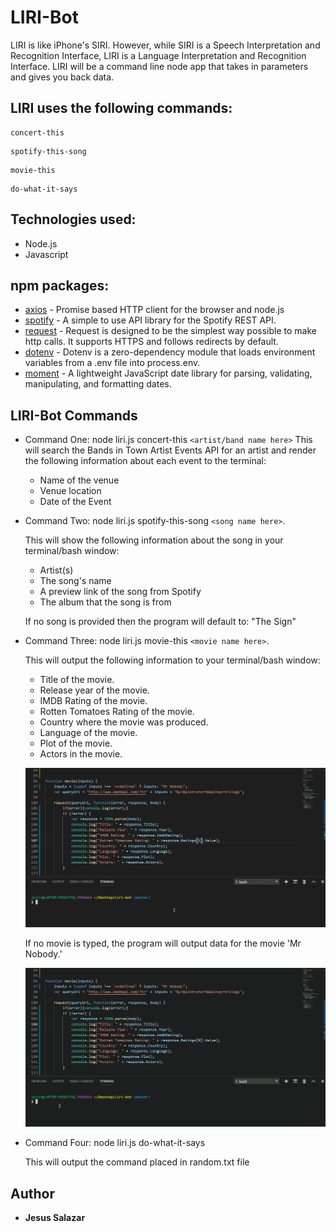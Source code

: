 # LIRI-Bot
LIRI is like iPhone's SIRI. However, while SIRI is a Speech Interpretation and Recognition Interface, LIRI is a Language Interpretation and Recognition Interface. LIRI will be a command line node app that takes in parameters and gives you back data.

## LIRI uses the following commands:
```
concert-this
```
```
spotify-this-song
```
```
movie-this
```
```
do-what-it-says
```

## Technologies used:

* Node.js
* Javascript

## npm packages: 
* [axios](https://www.npmjs.com/package/axios) - Promise based HTTP client for the browser and node.js
* [spotify](https://www.npmjs.com/package/node-spotify-api) - A simple to use API library for the Spotify REST API.
* [request](https://www.npmjs.com/package/request) - Request is designed to be the simplest way possible to make http calls. It supports HTTPS and follows redirects by default.
* [dotenv](https://www.npmjs.com/package/dotenv) - Dotenv is a zero-dependency module that loads environment variables from a .env file into process.env.
* [moment](https://www.npmjs.com/package/moment) - A lightweight JavaScript date library for parsing, validating, manipulating, and formatting dates.


## LIRI-Bot Commands

* Command One: node liri.js concert-this ```<artist/band name here>``` This will search the Bands in Town Artist Events API for an artist and render the following information about each event to the terminal:
	* Name of the venue
	* Venue location
	* Date of the Event

* Command Two: node liri.js spotify-this-song ```<song name here>```.
	
	This will show the following information about the song in your terminal/bash window: 
	* Artist(s) 
	* The song's name 
	* A preview link of the song from Spotify 
	* The album that the song is from

	If no song is provided then the program will default to:
	"The Sign" 

* Command Three: node liri.js movie-this ```<movie name here>```.
	
	This will output the following information to your terminal/bash window:
	* Title of the movie.
	* Release year of the movie.
	* IMDB Rating of the movie.
	* Rotten Tomatoes Rating of the movie.
	* Country where the movie was produced.
	* Language of the movie.
	* Plot of the movie.
	* Actors in the movie.

	![](movie.gif)
	
	If no movie is typed, the program will output data for the movie 'Mr Nobody.'

	![](mr-nobody.gif)
* Command Four: node liri.js do-what-it-says

	This will output the command placed in random.txt file

## Author
* **Jesus Salazar** 